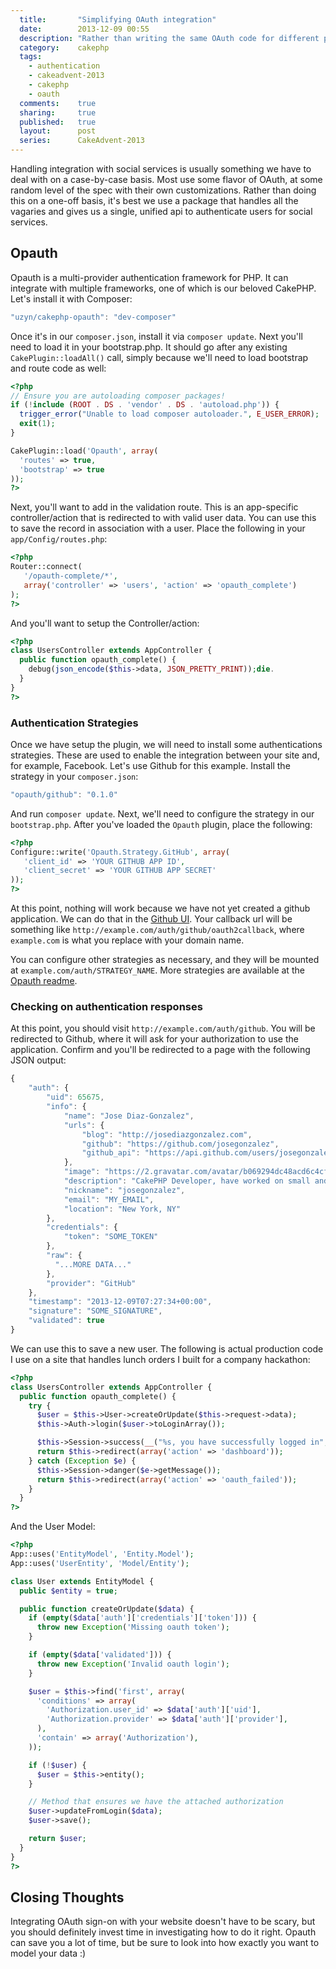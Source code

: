 ```yaml
---
  title:       "Simplifying OAuth integration"
  date:        2013-12-09 00:55
  description: "Rather than writing the same OAuth code for different projects, reuse a community framework to integrate with service providers like Facebook and Twitter"
  category:    cakephp
  tags:
    - authentication
    - cakeadvent-2013
    - cakephp
    - oauth
  comments:    true
  sharing:     true
  published:   true
  layout:      post
  series:      CakeAdvent-2013
---
```


Handling integration with social services is usually something we have to deal with on a case-by-case basis. Most use some flavor of OAuth, at some random level of the spec with their own customizations. Rather than doing this on a one-off basis, it's best we use a package that handles all the vagaries and gives us a single, unified api to authenticate users for social services.

## Opauth

Opauth is a multi-provider authentication framework for PHP. It can integrate with multiple frameworks, one of which is our beloved CakePHP. Let's install it with Composer:

```javascript
"uzyn/cakephp-opauth": "dev-composer"
```

Once it's in our `composer.json`, install it via `composer update`. Next you'll need to load it in your bootstrap.php. It should go after any existing `CakePlugin::loadAll()` call, simply because we'll need to load bootstrap and route code as well:

```php
<?php
// Ensure you are autoloading composer packages!
if (!include (ROOT . DS . 'vendor' . DS . 'autoload.php')) {
  trigger_error("Unable to load composer autoloader.", E_USER_ERROR);
  exit(1);
}

CakePlugin::load('Opauth', array(
  'routes' => true,
  'bootstrap' => true
));
?>
```

Next, you'll want to add in the validation route. This is an app-specific controller/action that is redirected to with valid user data. You can use this to save the record in association with a user. Place the following in your `app/Config/routes.php`:

```php
<?php
Router::connect(
   '/opauth-complete/*',
   array('controller' => 'users', 'action' => 'opauth_complete')
);
?>
```

And you'll want to setup the Controller/action:


```php
<?php
class UsersController extends AppController {
  public function opauth_complete() {
    debug(json_encode($this->data, JSON_PRETTY_PRINT));die.
  }
}
?>
```

### Authentication Strategies

Once we have setup the plugin, we will need to install some authentications strategies. These are used to enable the integration between your site and, for example, Facebook. Let's use Github for this example. Install the strategy in your `composer.json`:

```javascript
"opauth/github": "0.1.0"
```

And run `composer update`. Next, we'll need to configure the strategy in our `bootstrap.php`. After you've loaded the `Opauth` plugin, place the following:

```php
<?php
Configure::write('Opauth.Strategy.GitHub', array(
   'client_id' => 'YOUR GITHUB APP ID',
   'client_secret' => 'YOUR GITHUB APP SECRET'
));
?>
```

At this point, nothing will work because we have not yet created a github application. We can do that in the [Github UI](https://github.com/settings/applications/new). Your callback url will be something like `http://example.com/auth/github/oauth2callback`, where `example.com` is what you replace with your domain name.

You can configure other strategies as necessary, and they will be mounted at `example.com/auth/STRATEGY_NAME`. More strategies are available at the [Opauth readme](https://github.com/opauth/opauth#available-strategies).

### Checking on authentication responses

At this point, you should visit `http://example.com/auth/github`. You will be redirected to Github, where it will ask for your authorization to use the application. Confirm and you'll be redirected to a page with the following JSON output:

```javascript
{
    "auth": {
        "uid": 65675,
        "info": {
            "name": "Jose Diaz-Gonzalez",
            "urls": {
                "blog": "http://josediazgonzalez.com",
                "github": "https://github.com/josegonzalez",
                "github_api": "https://api.github.com/users/josegonzalez"
            },
            "image": "https://2.gravatar.com/avatar/b069294dc48acd6c4cfe8b98fc467c89?d=https%3A%2F%2Fidenticons.github.com%2F454a7bfd685393329597fdb7a92b7969.png&r=x",
            "description": "CakePHP Developer, have worked on small and large projects and specialize in custom CMS development and API Integration.\r\n\r\nI am also interested in the latest Search and Project Management tools, which was my primary research at Sun Microsystems.",
            "nickname": "josegonzalez",
            "email": "MY_EMAIL",
            "location": "New York, NY"
        },
        "credentials": {
            "token": "SOME_TOKEN"
        },
        "raw": {
          "...MORE DATA..."
        },
        "provider": "GitHub"
    },
    "timestamp": "2013-12-09T07:27:34+00:00",
    "signature": "SOME_SIGNATURE",
    "validated": true
}
```

We can use this to save a new user. The following is actual production code I use on a site that handles lunch orders I built for a company hackathon:

```php
<?php
class UsersController extends AppController {
  public function opauth_complete() {
    try {
      $user = $this->User->createOrUpdate($this->request->data);
      $this->Auth->login($user->toLoginArray());

      $this->Session->success(__("%s, you have successfully logged in", $user->first_name));
      return $this->redirect(array('action' => 'dashboard'));
    } catch (Exception $e) {
      $this->Session->danger($e->getMessage());
      return $this->redirect(array('action' => 'oauth_failed'));
    }
  }
?>
```

And the User Model:

```php
<?php
App::uses('EntityModel', 'Entity.Model');
App::uses('UserEntity', 'Model/Entity');

class User extends EntityModel {
  public $entity = true;

  public function createOrUpdate($data) {
    if (empty($data['auth']['credentials']['token'])) {
      throw new Exception('Missing oauth token');
    }

    if (empty($data['validated'])) {
      throw new Exception('Invalid oauth login');
    }

    $user = $this->find('first', array(
      'conditions' => array(
        'Authorization.user_id' => $data['auth']['uid'],
        'Authorization.provider' => $data['auth']['provider'],
      ),
      'contain' => array('Authorization'),
    ));

    if (!$user) {
      $user = $this->entity();
    }

    // Method that ensures we have the attached authorization
    $user->updateFromLogin($data);
    $user->save();

    return $user;
  }
}
?>
```

## Closing Thoughts

Integrating OAuth sign-on with your website doesn't have to be scary, but you should definitely invest time in investigating how to do it right. Opauth can save you a lot of time, but be sure to look into how exactly you want to model your data :)
